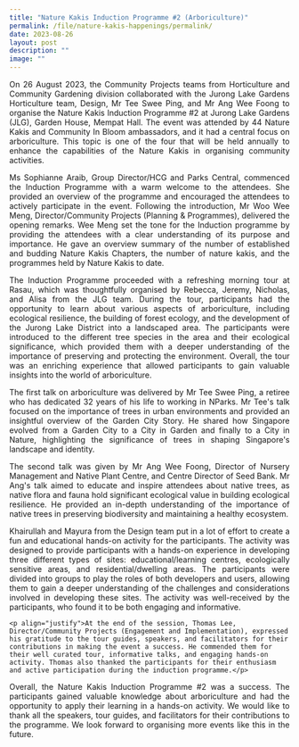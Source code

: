 ```yaml
---
title: "Nature Kakis Induction Programme #2 (Arboriculture)"
permalink: /file/nature-kakis-happenings/permalink/
date: 2023-08-26
layout: post
description: ""
image: ""
---
```

<section><p align="justify">On 26 August 2023, the Community Projects teams from Horticulture and Community Gardening division collaborated with the Jurong Lake Gardens Horticulture team, Design, Mr Tee Swee Ping, and Mr Ang Wee Foong to organise the Nature Kakis Induction Programme #2 at Jurong Lake Gardens (JLG), Garden House, Mempat Hall. The event was attended by 44 Nature Kakis and Community In Bloom ambassadors, and it had a central focus on arboriculture. This topic is one of the four that will be held annually to enhance the capabilities of the Nature Kakis in organising community activities.</p> 

<p align="justify">Ms Sophianne Araib, Group Director/HCG and Parks Central, commenced the Induction Programme with a warm welcome to the attendees. She provided an overview of the programme and encouraged the attendees to actively participate in the event. Following the introduction, Mr Woo Wee Meng, Director/Community Projects (Planning &amp; Programmes), delivered the opening remarks. Wee Meng set the tone for the Induction programme by providing the attendees with a clear understanding of its purpose and importance. He gave an overview summary of the number of established and budding Nature Kakis Chapters, the number of nature kakis, and the programmes held by Nature Kakis to date.</p>
	
<p align="justify">The Induction Programme proceeded with a refreshing morning tour at Rasau, which was thoughtfully organised by Rebecca, Jeremy, Nicholas, and Alisa from the JLG team. During the tour, participants had the opportunity to learn about various aspects of arboriculture, including ecological resilience, the building of forest ecology, and the development of the Jurong Lake District into a landscaped area. The participants were introduced to the different tree species in the area and their ecological significance, which provided them with a deeper understanding of the importance of preserving and protecting the environment. Overall, the tour was an enriching experience that allowed participants to gain valuable insights into the world of arboriculture.</p>

<p align="justify">The first talk on arboriculture was delivered by Mr Tee Swee Ping, a retiree who has dedicated 32 years of his life to working in NParks. Mr Tee's talk focused on the importance of trees in urban environments and provided an insightful overview of the Garden City Story. He shared how Singapore evolved from a Garden City to a City in Garden and finally to a City in Nature, highlighting the significance of trees in shaping Singapore's landscape and identity.</p>
	
<p align="justify">The second talk was given by Mr Ang Wee Foong, Director of Nursery Management and Native Plant Centre, and Centre Director of Seed Bank. Mr Ang's talk aimed to educate and inspire attendees about native trees, as native flora and fauna hold significant ecological value in building ecological resilience. He provided an in-depth understanding of the importance of native trees in preserving biodiversity and maintaining a healthy ecosystem.</p>
	
<p align="justify">Khairullah and Mayura from the Design team put in a lot of effort to create a fun and educational hands-on activity for the participants. The activity was designed to provide participants with a hands-on experience in developing three different types of sites: educational/learning centres, ecologically sensitive areas, and residential/dwelling areas. The participants were divided into groups to play the roles of both developers and users, allowing them to gain a deeper understanding of the challenges and considerations involved in developing these sites. The activity was well-received by the participants, who found it to be both engaging and informative.</p>

	<p align="justify">At the end of the session, Thomas Lee, Director/Community Projects (Engagement and Implementation), expressed his gratitude to the tour guides, speakers, and facilitators for their contributions in making the event a success. He commended them for their well curated tour, informative talks, and engaging hands-on activity. Thomas also thanked the participants for their enthusiasm and active participation during the induction programme.</p> 

<p align="justify">Overall, the Nature Kakis Induction Programme #2 was a success. The participants gained valuable knowledge about arboriculture and had the opportunity to apply their learning in a hands-on activity. We would like to thank all the speakers, tour guides, and facilitators for their contributions to the programme. We look forward to organising more events like this in the future.</p></section>